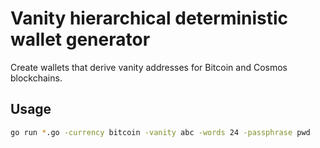 # Vanity hierarchical deterministic wallet generator

Create wallets that derive vanity addresses for Bitcoin and Cosmos blockchains.

## Usage

```bash
go run *.go -currency bitcoin -vanity abc -words 24 -passphrase pwd
```
